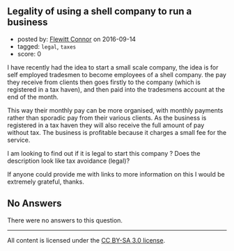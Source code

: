 ## Legality of using a shell company to run a business

- posted by: [Flewitt Connor](https://stackexchange.com/users/5186475/flewitt-connor) on 2016-09-14
- tagged: `legal`, `taxes`
- score: 0

I have recently had the idea to start a small scale company, the idea is for self employed tradesmen to become employees of a shell company. the pay they receive from clients then goes firstly to the company (which is registered in a tax haven), and then paid into the tradesmens account at the end of the month.

This way their monthly pay can be more organised, with monthly payments rather than sporadic pay from their various clients. As the business is registered in a tax haven they will also receive the full amount of pay without tax. The business is profitable because it charges a small fee for the service.

I am looking to find out if it is legal to start this company ? Does the description look like tax avoidance (legal)?   

If anyone could provide me with links to more information on this I would be extremely grateful, thanks. 
 

## No Answers

There were no answers to this question.


---

All content is licensed under the [CC BY-SA 3.0 license](https://creativecommons.org/licenses/by-sa/3.0/).

